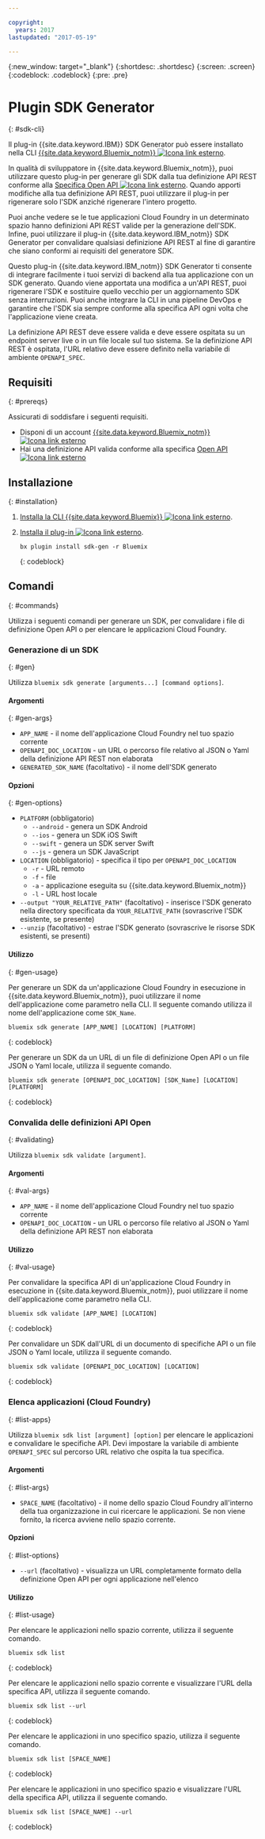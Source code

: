```yaml
---

copyright:
  years: 2017
lastupdated: "2017-05-19"

---
```

{:new_window: target="_blank"}
{:shortdesc: .shortdesc}
{:screen: .screen}
{:codeblock: .codeblock}
{:pre: .pre}

# Plugin SDK Generator
{: #sdk-cli}

Il plug-in {{site.data.keyword.IBM}} SDK Generator può essere installato nella CLI [{{site.data.keyword.Bluemix_notm}} ![Icona link esterno](../icons/launch-glyph.svg "Icona link esterno")](/docs/cli/reference/bluemix_cli/index.html "Icona link esterno").

In qualità di sviluppatore in {{site.data.keyword.Bluemix_notm}}, puoi utilizzare questo plug-in per generare gli SDK dalla tua definizione API REST conforme alla [Specifica Open API ![Icona link esterno](../icons/launch-glyph.svg "Icona link esterno")](https://www.openapis.org/ "Icona link esterno"). Quando apporti modifiche alla tua definizione API REST, puoi utilizzare il plug-in per rigenerare solo l'SDK anziché rigenerare l'intero progetto.

Puoi anche vedere se le tue applicazioni Cloud Foundry in un determinato spazio hanno definizioni API REST valide per la generazione dell'SDK. Infine, puoi utilizzare il plug-in {{site.data.keyword.IBM_notm}} SDK Generator per convalidare qualsiasi definizione API REST al fine di garantire che siano conformi ai requisiti del generatore SDK.

Questo plug-in {{site.data.keyword.IBM_notm}} SDK Generator ti consente di integrare facilmente i tuoi servizi di backend alla tua applicazione con un SDK generato. Quando viene apportata una modifica a un'API REST, puoi rigenerare l'SDK e sostituire quello vecchio per un aggiornamento SDK senza interruzioni. Puoi anche integrare la CLI in una pipeline DevOps e garantire che l'SDK sia sempre conforme alla specifica API ogni volta che l'applicazione viene creata.

La definizione API REST deve essere valida e deve essere ospitata su un endpoint server live o in un file locale sul tuo sistema. Se la definizione API REST è ospitata, l'URL relativo deve essere definito nella variabile di ambiente `OPENAPI_SPEC`.


## Requisiti
{: #prereqs}

Assicurati di soddisfare i seguenti requisiti.

* Disponi di un account [{{site.data.keyword.Bluemix_notm}} ![Icona link esterno](../icons/launch-glyph.svg "Icona link esterno")](http://bluemix.net "Icona link esterno")
* Hai una definizione API valida conforme alla specifica [Open API ![Icona link esterno](../icons/launch-glyph.svg "Icona link esterno")](https://www.openapis.org/ "Icona link esterno")


## Installazione
{: #installation}

1. [Installa la CLI {{site.data.keyword.Bluemix}} ![Icona link esterno](../icons/launch-glyph.svg "Icona link esterno")](http://clis.ng.bluemix.net/ui/home.html "Icona link esterno").

2. [Installa il plug-in ![Icona link esterno](../icons/launch-glyph.svg "Icona link esterno")](/docs/cli/reference/bluemix_cli/index.html#install_plug-in "Icona link esterno").

	```
	bx plugin install sdk-gen -r Bluemix
	```
	{: codeblock}


## Comandi
{: #commands}

Utilizza i seguenti comandi per generare un SDK, per convalidare i file di definizione Open API o per elencare le applicazioni Cloud Foundry.


### Generazione di un SDK
{: #gen}

Utilizza `bluemix sdk generate [arguments...] [command options]`.


#### Argomenti
{: #gen-args}

* `APP_NAME` - il nome dell'applicazione Cloud Foundry nel tuo spazio corrente
* `OPENAPI_DOC_LOCATION` - un URL o percorso file relativo al JSON o Yaml della definizione API REST non elaborata
* `GENERATED_SDK_NAME` (facoltativo) - il nome dell'SDK generato


#### Opzioni
{: #gen-options}

* `PLATFORM` (obbligatorio)
   * `--android` - genera un SDK Android
   * `--ios` - genera un SDK iOS Swift
   * `--swift` - genera un SDK server Swift
   * `--js` - genera un SDK JavaScript
* `LOCATION` (obbligatorio) - specifica il tipo per `OPENAPI_DOC_LOCATION`
   * `-r` - URL remoto
   * `-f` - file
   * `-a` - applicazione eseguita su {{site.data.keyword.Bluemix_notm}}
   * `-l` - URL host locale
* `--output "YOUR_RELATIVE_PATH"` (facoltativo) - inserisce l'SDK generato nella directory specificata da `YOUR_RELATIVE_PATH` (sovrascrive l'SDK esistente, se presente)
* `--unzip` (facoltativo) - estrae l'SDK generato (sovrascrive le risorse SDK esistenti, se presenti)


#### Utilizzo
{: #gen-usage}

Per generare un SDK da un'applicazione Cloud Foundry in esecuzione in {{site.data.keyword.Bluemix_notm}}, puoi utilizzare il nome dell'applicazione come parametro nella CLI. Il seguente comando utilizza il nome dell'applicazione come `SDK_Name`.

```
bluemix sdk generate [APP_NAME] [LOCATION] [PLATFORM]
```
{: codeblock}

Per generare un SDK da un URL di un file di definizione Open API o un file JSON o Yaml locale, utilizza il seguente comando.

```
bluemix sdk generate [OPENAPI_DOC_LOCATION] [SDK_Name] [LOCATION] [PLATFORM]
```
{: codeblock}


### Convalida delle definizioni API Open
{: #validating}

Utilizza `bluemix sdk validate [argument]`.


#### Argomenti
{: #val-args}

* `APP_NAME` - il nome dell'applicazione Cloud Foundry nel tuo spazio corrente
* `OPENAPI_DOC_LOCATION` - un URL o percorso file relativo al JSON o Yaml della definizione API REST non elaborata


#### Utilizzo
{: #val-usage}

Per convalidare la specifica API di un'applicazione Cloud Foundry in esecuzione in {{site.data.keyword.Bluemix_notm}}, puoi utilizzare il nome dell'applicazione come parametro nella CLI.

```
bluemix sdk validate [APP_NAME] [LOCATION]
```
{: codeblock}

Per convalidare un SDK dall'URL di un documento di specifiche API o un file JSON o Yaml locale, utilizza il seguente comando.

```
bluemix sdk validate [OPENAPI_DOC_LOCATION] [LOCATION]
```
{: codeblock}



### Elenca applicazioni (Cloud Foundry)
{: #list-apps}

Utilizza `bluemix sdk list [argument] [option]` per elencare le applicazioni e convalidare le specifiche API. Devi impostare la variabile di ambiente `OPENAPI_SPEC` sul percorso URL relativo che ospita la tua specifica.


#### Argomenti
{: #list-args}

* `SPACE_NAME` (facoltativo) - il nome dello spazio Cloud Foundry all'interno della tua organizzazione in cui ricercare le applicazioni. Se non viene fornito, la ricerca avviene nello spazio corrente.


#### Opzioni
{: #list-options}

* `--url` (facoltativo) - visualizza un URL completamente formato della definizione Open API per ogni applicazione nell'elenco


#### Utilizzo
{: #list-usage}

Per elencare le applicazioni nello spazio corrente, utilizza il seguente comando.

```
bluemix sdk list
```
{: codeblock}

Per elencare le applicazioni nello spazio corrente e visualizzare l'URL della specifica API, utilizza il seguente comando.

```
bluemix sdk list --url
```
{: codeblock}

Per elencare le applicazioni in uno specifico spazio, utilizza il seguente comando.

```
bluemix sdk list [SPACE_NAME]
```
{: codeblock}

Per elencare le applicazioni in uno specifico spazio e visualizzare l'URL della specifica API, utilizza il seguente comando.

```
bluemix sdk list [SPACE_NAME] --url
```
{: codeblock}
